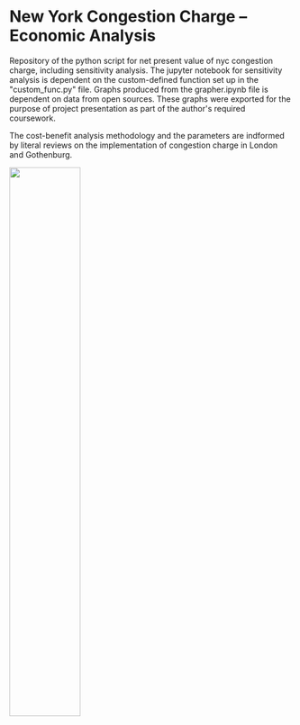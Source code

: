 # New York Congestion Charge – Economic Analysis
Repository of the python script for net present value of nyc congestion charge, including sensitivity analysis. The jupyter notebook for sensitivity analysis is dependent on the custom-defined function set up in the "custom_func.py" file. 
Graphs produced from the grapher.ipynb file is dependent on data from open sources. These graphs were exported for the purpose of project presentation as part of the author's required coursework.  

The cost-benefit analysis methodology and the parameters are indformed by literal reviews on the implementation of congestion charge in London and Gothenburg.


<img src="https://user-images.githubusercontent.com/78350303/205378750-921caacc-98d1-46d1-85c8-14b486f40eab.jpg" width = 50% height = 50%>
